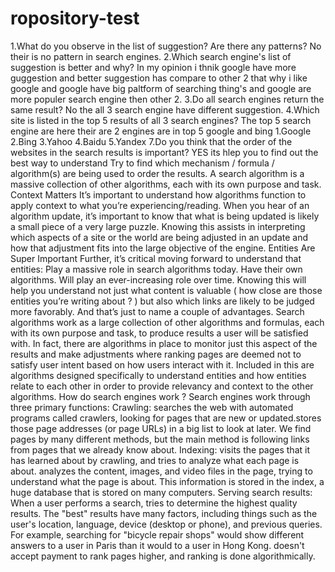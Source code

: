 



# ropository-test

1.What do you observe in the list of suggestion? Are there any patterns?
No their is no pattern in search engines.
2.Which search engine's list of suggestion is better and why?
In my opinion i thnik google have more guggestion and better suggestion has compare to other 2 that why i like google and google have big paltform of searching thing's
and google are more populer search engine then other 2.
3.Do all search engines return the same result?
No the all 3 search engine have different suggestion.
4.Which site is listed in the top 5 results of all 3 search engines?
The top 5 search engine are here their are 2 engines are in top 5 google and bing 1.Google 2.Bing 3.Yahoo 4.Baidu 5.Yandex
7.Do you think that the order of the websites in the search results is important?
YES its hlep you to find out the best way to understand
Try to find which mechanism / formula / algorithm(s) are being used to order the results. A search algorithm is a massive collection of other algorithms,
each with its own purpose and task. Context Matters It’s important to understand how algorithms function to apply context to what you’re experiencing/reading.
When you hear of an algorithm update, it’s important to know that what is being updated is likely a small piece of a very large puzzle. Knowing this assists in interpreting which aspects of a site or the world are being adjusted in an update and how that adjustment fits into the large objective of the engine.
Entities Are Super Important Further, it’s critical moving forward to understand that entities: Play a massive role in search algorithms today. Have their own algorithms. Will play an ever-increasing role over time. Knowing this will help you understand not just what content is valuable ( how close are those entities you’re writing about ? ) but also which links are likely to be judged more favorably. And that’s just to name a couple of advantages.
Search algorithms work as a large collection of other algorithms and formulas, each with its own purpose and task, to produce results a user will be satisfied with. In fact, there are algorithms in place to monitor just this aspect of the results and make adjustments where ranking pages are deemed not to satisfy user intent based on how users interact with it. Included in this are algorithms designed specifically to understand entities and how entities relate to each other in order to provide relevancy and context to the other algorithms.
How do search engines work ? Search engines work through three primary functions:
Crawling: searches the web with automated programs called crawlers, looking for pages that are new or updated.stores those page addresses (or page URLs) in a big list to look at later. We find pages by many different methods, but the main method is following links from pages that we already know about. Indexing: visits the pages that it has learned about by crawling, and tries to analyze what each page is about. analyzes the content, images, and video files in the page, trying to understand what the page is about. This information is stored in the index, a huge database that is stored on many computers. Serving search results: When a user performs a search, tries to determine the highest quality results. The "best" results have many factors, including things such as the user's location, language, device (desktop or phone), and previous queries. For example, searching for "bicycle repair shops" would show different answers to a user in Paris than it would to a user in Hong Kong. doesn't accept payment to rank pages higher, and ranking is done algorithmically.
